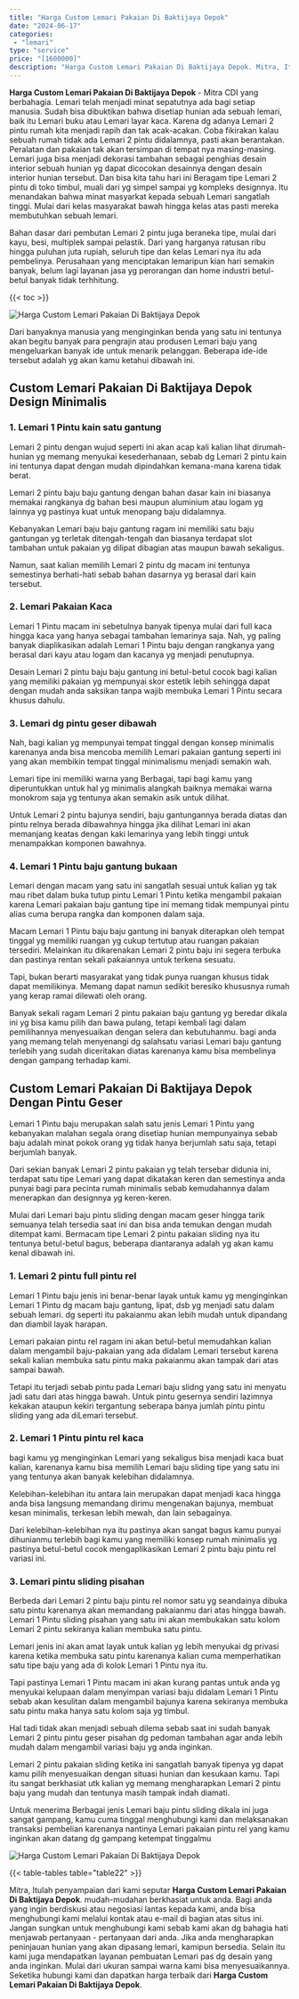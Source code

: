 ```yaml
---
title: "Harga Custom Lemari Pakaian Di Baktijaya Depok"
date: "2024-06-17"
categories:
 - "lemari"
type: "service"
price: "[1600000]"
description: "Harga Custom Lemari Pakaian Di Baktijaya Depok. Mitra, Itulah penyampaian dari kami seputar **Harga Custom Lemari Pakaian Di Baktijaya Depok**. mudah-mudahan..."
---
```


**Harga Custom Lemari Pakaian Di Baktijaya Depok** - Mitra CDI yang berbahagia. Lemari telah menjadi minat sepatutnya ada bagi setiap manusia. Sudah bisa dibuktikan bahwa disetiap hunian ada sebuah lemari, baik itu Lemari buku atau Lemari layar kaca. Karena dg adanya Lemari 2 pintu rumah kita menjadi rapih dan tak acak-acakan. Coba fikirakan kalau sebuah rumah tidak ada Lemari 2 pintu didalamnya, pasti akan berantakan. Peralatan dan pakaian tak akan tersimpan di tempat nya masing-masing. Lemari juga bisa menjadi dekorasi tambahan sebagai penghias desain interior sebuah hunian yg dapat dicocokan desainnya dengan desain interior hunian tersebut. Dan bisa kita tahu hari ini Beragam tipe Lemari 2 pintu di toko timbul, muali dari yg simpel sampai yg kompleks designnya. Itu menandakan bahwa minat masyarkat kepada sebuah Lemari sangatlah tinggi. Mulai dari kelas masyarakat bawah hingga kelas atas pasti mereka membutuhkan sebuah lemari.

Bahan dasar dari pembutan Lemari 2 pintu juga beraneka tipe, mulai dari kayu, besi, multiplek sampai pelastik. Dari yang harganya ratusan ribu hingga puluhan juta rupiah, seluruh tipe dan kelas Lemari nya itu ada pembelinya. Perusahaan yang menciptakan lemaripun kian hari semakin banyak, belum lagi layanan jasa yg perorangan dan home industri betul-betul banyak tidak terhhitung.

{{< toc >}}

![Harga Custom Lemari Pakaian Di Baktijaya Depok](/images/mebel/lemari-umum-006.jpg)

Dari banyaknya manusia yang menginginkan benda yang satu ini tentunya akan begitu banyak para pengrajin atau produsen Lemari baju yang mengeluarkan banyak ide untuk menarik pelanggan. Beberapa ide-ide tersebut adalah yg akan kamu ketahui dibawah ini.

## Custom Lemari Pakaian Di Baktijaya Depok Design Minimalis

### 1\. Lemari 1 Pintu kain satu gantung

Lemari 2 pintu dengan wujud seperti ini akan acap kali kalian lihat dirumah-hunian yg memang menyukai kesederhanaan, sebab dg Lemari 2 pintu kain ini tentunya dapat dengan mudah dipindahkan kemana-mana karena tidak berat.

Lemari 2 pintu baju baju gantung dengan bahan dasar kain ini biasanya memakai rangkanya dg bahan besi maupun aluminium atau logam yg lainnya yg pastinya kuat untuk menopang baju didalamnya.

Kebanyakan Lemari baju baju gantung ragam ini memiliki satu baju gantungan yg terletak ditengah-tengah dan biasanya terdapat slot tambahan untuk pakaian yg dilipat dibagian atas maupun bawah sekaligus.

Namun, saat kalian memilih Lemari 2 pintu dg macam ini tentunya semestinya berhati-hati sebab bahan dasarnya yg berasal dari kain tersebut.

### 2\. Lemari Pakaian Kaca

Lemari 1 Pintu macam ini sebetulnya banyak tipenya mulai dari full kaca hingga kaca yang hanya sebagai tambahan lemarinya saja. Nah, yg paling banyak diaplikasikan adalah Lemari 1 Pintu baju dengan rangkanya yang berasal dari kayu atau logam dan kacanya yg menjadi penutupnya.

Desain Lemari 2 pintu baju baju gantung ini betul-betul cocok bagi kalian yang memiliki pakaian yg mempunyai skor estetik lebih sehingga dapat dengan mudah anda saksikan tanpa wajib membuka Lemari 1 Pintu secara khusus dahulu.

### 3\. Lemari dg pintu geser dibawah

Nah, bagi kalian yg mempunyai tempat tinggal dengan konsep minimalis karenanya anda bisa mencoba memilih Lemari pakaian gantung seperti ini yang akan membikin tempat tinggal minimalismu menjadi semakin wah.

Lemari tipe ini memiliki warna yang Berbagai, tapi bagi kamu yang diperuntukkan untuk hal yg minimalis alangkah baiknya memakai warna monokrom saja yg tentunya akan semakin asik untuk dilihat.

Untuk Lemari 2 pintu bajunya sendiri, baju gantungannya berada diatas dan pintu relnya berada dibawahnya hingga jika dilihat Lemari ini akan memanjang keatas dengan kaki lemarinya yang lebih tinggi untuk menampakkan komponen bawahnya.

### 4\. Lemari 1 Pintu baju gantung bukaan

Lemari dengan macam yang satu ini sangatlah sesuai untuk kalian yg tak mau ribet dalam buka tutup pintu Lemari 1 Pintu ketika mengambil pakaian karena Lemari pakaian baju gantung tipe ini memang tidak mempunyai pintu alias cuma berupa rangka dan komponen dalam saja.

Macam Lemari 1 Pintu baju baju gantung ini banyak diterapkan oleh tempat tinggal yg memiliki ruangan yg cukup tertutup atau ruangan pakaian tersediri. Melainkan itu dikarenakan Lemari 2 pintu baju ini segera terbuka dan pastinya rentan sekali pakaiannya untuk terkena sesuatu.

Tapi, bukan berarti masyarakat yang tidak punya ruangan khusus tidak dapat memilikinya. Memang dapat namun sedikit beresiko khususnya rumah yang kerap ramai dilewati oleh orang.

Banyak sekali ragam Lemari 2 pintu pakaian baju gantung yg beredar dikala ini yg bisa kamu pilih dan bawa pulang, tetapi kembali lagi dalam pemilihannya menyesuaikan dengan selera dan kebutuhanmu. bagi anda yang memang telah menyenangi dg salahsatu variasi Lemari baju gantung terlebih yang sudah diceritakan diatas karenanya kamu bisa membelinya dengan gampang terhadap kami.

## Custom Lemari Pakaian Di Baktijaya Depok Dengan Pintu Geser

Lemari 1 Pintu baju merupakan salah satu jenis Lemari 1 Pintu yang kebanyakan malahan segala orang disetiap hunian mempunyainya sebab baju adalah minat pokok orang yg tidak hanya berjumlah satu saja, tetapi berjumlah banyak.

Dari sekian banyak Lemari 2 pintu pakaian yg telah tersebar didunia ini, terdapat satu tipe Lemari yang dapat dikatakan keren dan semestinya anda punyai bagi para pecinta rumah minimalis sebab kemudahannya dalam menerapkan dan designnya yg keren-keren.

Mulai dari Lemari baju pintu sliding dengan macam geser hingga tarik semuanya telah tersedia saat ini dan bisa anda temukan dengan mudah ditempat kami. Bermacam tipe Lemari 2 pintu pakaian sliding nya itu tentunya betul-betul bagus, beberapa diantaranya adalah yg akan kamu kenal dibawah ini.

### 1\. Lemari 2 pintu full pintu rel

Lemari 1 Pintu baju jenis ini benar-benar layak untuk kamu yg menginginkan Lemari 1 Pintu dg macam baju gantung, lipat, dsb yg menjadi satu dalam sebuah lemari. dg seperti itu pakaianmu akan lebih mudah untuk dipandang dan diambil layak harapan.

Lemari pakaian pintu rel ragam ini akan betul-betul memudahkan kalian dalam mengambil baju-pakaian yang ada didalam Lemari tersebut karena sekali kalian membuka satu pintu maka pakaianmu akan tampak dari atas sampai bawah.

Tetapi itu terjadi sebab pintu pada Lemari baju slidng yang satu ini menyatu jadi satu dari atas hingga bawah. Untuk pintu gesernya sendiri lazimnya kekakan ataupun kekiri tergantung seberapa banya jumlah pintu pintu sliding yang ada diLemari tersebut.

### 2\. Lemari 1 Pintu pintu rel kaca

bagi kamu yg menginginkan Lemari yang sekaligus bisa menjadi kaca buat kalian, karenanya kamu bisa memilih Lemari baju sliding tipe yang satu ini yang tentunya akan banyak kelebihan didalamnya.

Kelebihan-kelebihan itu antara lain merupakan dapat menjadi kaca hingga anda bisa langsung memandang dirimu mengenakan bajunya, membuat kesan minimalis, terkesan lebih mewah, dan lain sebagainya.

Dari kelebihan-kelebihan nya itu pastinya akan sangat bagus kamu punyai dihunianmu terlebih bagi kamu yang memiliki konsep rumah minimalis yg pastinya betul-betul cocok mengaplikasikan Lemari 2 pintu baju pintu rel variasi ini.

### 3\. Lemari pintu sliding pisahan

Berbeda dari Lemari 2 pintu baju pintu rel nomor satu yg seandainya dibuka satu pintu karenanya akan memandang pakaianmu dari atas hingga bawah. Lemari 1 Pintu sliding pisahan yang satu ini akan membukakan satu kolom Lemari 2 pintu sekiranya kalian membuka satu pintu.

Lemari jenis ini akan amat layak untuk kalian yg lebih menyukai dg privasi karena ketika membuka satu pintu karenanya kalian cuma memperhatikan satu tipe baju yang ada di kolok Lemari 1 Pintu nya itu.

Tapi pastinya Lemari 1 Pintu macam ini akan kurang pantas untuk anda yg menyukai kelupaan dalam menyimpan variasi baju didalam Lemari 1 Pintu sebab akan kesulitan dalam mengambil bajunya karena sekiranya membuka satu pintu maka hanya satu kolom saja yg timbul.

Hal tadi tidak akan menjadi sebuah dilema sebab saat ini sudah banyak Lemari 2 pintu pintu geser pisahan dg pedoman tambahan agar anda lebih mudah dalam mengambil variasi baju yg anda inginkan.

Lemari 2 pintu pakaian sliding ketika ini sangatlah banyak tipenya yg dapat kamu pilih menyesuaikan dengan situasi hunian dan kesukaan kamu. Tapi itu sangat berkhasiat utk kalian yg memang mengharapkan Lemari 2 pintu baju yang mudah dan tentunya masih tampak indah diamati.

Untuk menerima Berbagai jenis Lemari baju pintu sliding dikala ini juga sangat gampang, kamu cuma tinggal menghubungi kami dan melaksanakan transaksi pembelian karenanya nantinya Lemari pakaian pintu rel yang kamu inginkan akan datang dg gampang ketempat tinggalmu

![Harga Custom Lemari Pakaian Di Baktijaya Depok](/images/mebel/lemari-buku-010.jpg)

{{< table-tables table="table22" >}}

Mitra, Itulah penyampaian dari kami seputar **Harga Custom Lemari Pakaian Di Baktijaya Depok**. mudah-mudahan berkhasiat untuk anda. Bagi anda yang ingin berdiskusi atau negosiasi lantas kepada kami, anda bisa menghubungi kami melalui kontak atau e-mail di bagian atas situs ini. Jangan sungkan untuk menghubungi kami sebab kami akan dg bahagia hati menjawab pertanyaan - pertanyaan dari anda. Jika anda mengharapkan peninjauan hunian yang akan dipasang lemari, kamipun bersedia. Selain itu kami juga mendapatkan layanan pembuatan Lemari pas dg desain yang anda inginkan. Mulai dari ukuran sampai warna kami bisa menyesuaikannya. Seketika hubungi kami dan dapatkan harga terbaik dari **Harga Custom Lemari Pakaian Di Baktijaya Depok**.
